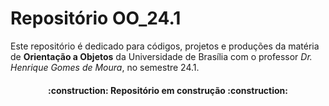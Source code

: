 # Repositório OO_24.1
Este repositório é dedicado para códigos, projetos e produções da matéria de **Orientação a Objetos** da Universidade de Brasília com o professor *Dr. Henrique Gomes de Moura*, no semestre 24.1. 
<h4 align="center"> 
    :construction:  Repositório em construção  :construction:
</h4>
